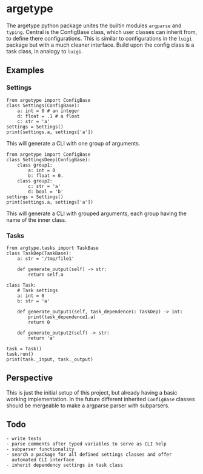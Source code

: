 # argetype

The argetype python package unites the builtin modules `argparse` and `typing`. Central is the ConfigBase class, which user classes can inherit from, to define there configurations. This is similar to configurations in the `luigi` package but with a much cleaner interface. Build upon the config class is a task class, in analogy to `luigi`.

## Examples
### Settings

    from argetype import ConfigBase
    class Settings(ConfigBase):
        a: int = 0 # an integer
        d: float = .1 # a float
        c: str = 'a'
    settings = Settings()
    print(settings.a, settings['a'])

This will generate a CLI with one group of arguments.

    from argetype import ConfigBase
    class SettingsDeep(ConfigBase):
        class group1:
            a: int = 0
            b: float = 0.
        class group2:
            c: str = 'a'
            d: bool = 'b'
    settings = Settings()
    print(settings.a, settings['a'])

This will generate a CLI with grouped arguments, each group having the
name of the inner class.

### Tasks

    from argtype.tasks import TaskBase
    class TaskDep(TaskBase):
        a: str = '/tmp/file1'
    
        def generate_output(self) -> str:
            return self.a    
    
    class Task:    
        # Task settings
        a: int = 0
        b: str = 'a'
    
        def generate_output1(self, task_dependence1: TaskDep) -> int:
            print(task_dependence1.a)
            return 0
        
        def generate_output2(self) -> str:
            return 'a'
    
    task = Task()
    task.run()
    print(task._input, task._output)

## Perspective

This is just the initial setup of this project, but already having a basic working implementation. In the future different inherited `ConfigBase` classes should be mergeable to make a argparse parser with subparsers.

## Todo

    - write tests
    - parse comments after typed variables to serve as CLI help
    - subparser functionality
    - search a package for all defined settings classes and offer
      automated CLI interface
    - inherit dependency settings in task class


